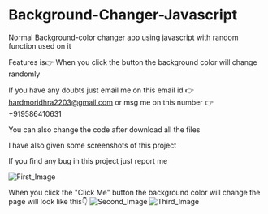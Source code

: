 # Background-Changer-Javascript
Normal Background-color changer app using javascript with random function used on it

Features is👉 When you click the button the background color will change randomly

If you have any doubts just email me on this email id 👉 hardmoridhra2203@gmail.com or msg me on this number 👉+919586410631

You can also change the code after download all the files

I have also given some screenshots of this project

If you find any bug in this project just report me

![First_Image](https://user-images.githubusercontent.com/90509281/167250203-b8428570-0031-463e-acb1-559789a093b2.png)

When you click the "Click Me" button the background color will change the page will look like this👇
![Second_Image](https://user-images.githubusercontent.com/90509281/167250230-f558e29c-df48-405b-ba96-05c83a087181.png)
![Third_Image](https://user-images.githubusercontent.com/90509281/167250234-ef7ca418-c0b7-4a29-883f-6678b6e45f97.png)
